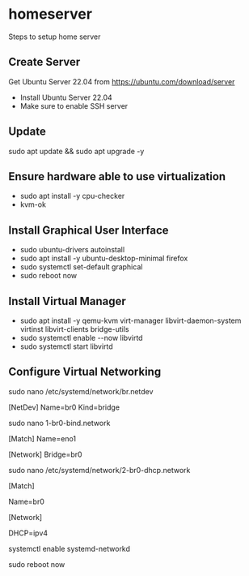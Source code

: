 # homeserver
Steps to setup home server

## Create Server

Get Ubuntu Server 22.04 from https://ubuntu.com/download/server

<ul>
  <li>Install Ubuntu Server 22.04
  <li>Make sure to enable SSH server
</ul>

## Update

sudo apt update && sudo apt upgrade -y

## Ensure hardware able to use virtualization

<ul>
  <li>sudo apt install -y cpu-checker
  <li>kvm-ok
</ul>

## Install Graphical User Interface

<ul>
  <li>sudo ubuntu-drivers autoinstall
  <li>sudo apt install -y ubuntu-desktop-minimal firefox
  <li>sudo systemctl set-default graphical
  <li>sudo reboot now
</ul>

## Install Virtual Manager

<ul>
  <li>sudo apt install -y qemu-kvm virt-manager libvirt-daemon-system virtinst libvirt-clients bridge-utils
  <li>sudo systemctl enable --now libvirtd
  <li>sudo systemctl start libvirtd
</ul>

## Configure Virtual Networking

sudo nano /etc/systemd/network/br.netdev

[NetDev]
Name=br0
Kind=bridge

sudo nano 1-br0-bind.network

[Match]
Name=eno1

[Network]
Bridge=br0

sudo nano /etc/systemd/network/2-br0-dhcp.network

[Match]

Name=br0

[Network]

DHCP=ipv4

systemctl enable systemd-networkd

sudo reboot now
